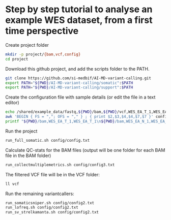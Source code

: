 # Step by step tutorial to analyse an example WES dataset, from a first time perspective

Create project folder
```bash
mkdir -p project/{bam,vcf,config}
cd project
```

Download this github project, and add the scripts folder to the PATH.
```bash
git clone https://github.com/si-medbif/AI-MD-variant-calling.git
export PATH="${PWD}/AI-MD-variant-calling/somatic":$PATH
export PATH="${PWD}/AI-MD-variant-calling/support":$PATH
```

Create the configuration file with sample details (or edit the file in a text editor)
```bash
echo /shared/example_data/fastq,${PWD}/bam,${PWD}/vcf,WES_EA_T_1,WES_EA_T_1_R1.fastq.gz,WES_EA_T_1_R2.fastq.gz,WES_EA_N_1,WES_EA_N_1_R1.fastq.gz,WES_EA_N_1_R2.fastq.gz > config/config.txt
awk 'BEGIN { FS = ","; OFS = "," } ; { print $2,$3,$4,$4,$7,$7 }' config/config.txt  > config/config2.txt
printf "${PWD}/bam,WES_EA_T_1,WES_EA_T_1\n${PWD}/bam,WES_EA_N_1,WES_EA_N_1\n" > config/config3.txt
```

Run the project
```bash
run_full_somatic.sh config/config.txt
```

Calculate QC-stats for the BAM files (output will be one folder for each BAM file in the BAM folder)
```bash
run_collectmultiplemetrics.sh config/config3.txt
```

The filtered VCF file will be in the VCF folder:
```bash
ll vcf
```

Run the remaining variantcallers:
```bash
run_somaticsniper.sh config/config2.txt
run_lofreq.sh config/config2.txt
run_sv_strelkamanta.sh config/config2.txt
```


